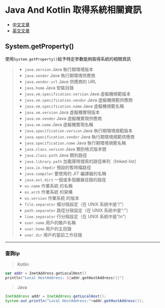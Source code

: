 # Java And Kotlin 取得系統相關資訊
* [中文文章](https://www.ewdna.com/2009/06/systemgetproperty.html)</br>
* [英文文章](https://docs.oracle.com/javase/6/docs/api/java/lang/System.html#getProperties%28%29)

System.getProperty()
---
使用`System.getProperty()`給予特定參數能夠取得系統的相關資訊

> * `java.version`	Java 執行期環境版本
> * `java.vendor`	Java 執行期環境供應商
> * `java.vendor.url`	Java 供應商的 URL
> * `java.home`	Java 安裝目錄
> * `java.vm.specification.version`	Java 虛擬機規範版本
> * `java.vm.specification.vendor`	Java 虛擬機規範供應商
> * `java.vm.specification.name`	Java 虛擬機規範名稱
> * `java.vm.version`	Java 虛擬機實現版本
> * `java.vm.vendor`	Java 虛擬機實現供應商
> * `java.vm.name`	Java 虛擬機實現名稱
> * `java.specification.version`	Java 執行期環境規範版本
> * `java.specification.vendor`	Java 執行期環境規範供應商
> * `java.specification.name`	Java 執行期環境規範名稱
> * `java.class.version`	Java 類別格式版本號
> * `java.class.path`	Java 類別路徑
> * `java.library.path`	加載庫時搜索的路徑串列（linked-list）
> * `java.io.tmpdir`	預設的暫時檔路徑
> * `java.compiler`	要使用的 JIT 編譯器的名稱
> * `java.ext.dirs`	一個或多個擴展目錄的路徑
> * `os.name`	作業系統 的名稱
> * `os.arch`	作業系統 的架構
> * `os.version`	作業系統 的版本
> * `file.separator`	檔分隔設定（在 UNIX 系統中是“/”）
> * `path.separator`	路徑分隔設定（在 UNIX 系統中是“:”）
> * `line.separator`	行分隔設定（在 UNIX 系統中是“/n”）
> * `user.name`	用戶的賬戶名稱
> * `user.home`	用戶的主目錄
> * `user.dir`	用戶的當前工作目錄

---
### 查詢ip
> Kotlin
``` kotlin
var addr = InetAddress.getLocalHost()
println("Local HostAddress: ${addr.getHostAddress()}")
```
> Java
``` java
InetAddress addr = InetAddress.getLocalHost();
System.out.println("Local HostAddress:"+addr.getHostAddress());
```